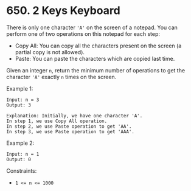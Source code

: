 # 650. 2 Keys Keyboard

There is only one character `'A'` on the screen of a notepad. You can perform one of two operations on this notepad for each step:

- Copy All: You can copy all the characters present on the screen (a partial copy is not allowed).
- Paste: You can paste the characters which are copied last time.

Given an integer `n`, return the minimum number of operations to get the character `'A'` exactly `n` times on the screen.

Example 1:

    Input: n = 3
    Output: 3

    Explanation: Initially, we have one character 'A'.
    In step 1, we use Copy All operation.
    In step 2, we use Paste operation to get 'AA'.
    In step 3, we use Paste operation to get 'AAA'.

Example 2:

    Input: n = 1
    Output: 0

Constraints:

- `1 <= n <= 1000`
 